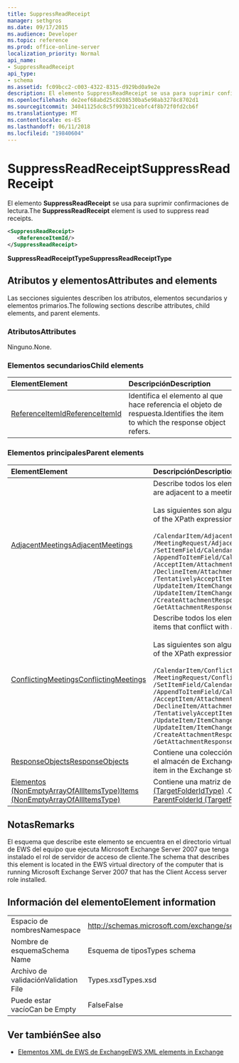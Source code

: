 ```yaml
---
title: SuppressReadReceipt
manager: sethgros
ms.date: 09/17/2015
ms.audience: Developer
ms.topic: reference
ms.prod: office-online-server
localization_priority: Normal
api_name:
- SuppressReadReceipt
api_type:
- schema
ms.assetid: fc09bcc2-c003-4322-8315-d929bd0a9e2e
description: El elemento SuppressReadReceipt se usa para suprimir confirmaciones de lectura.
ms.openlocfilehash: de2eef68abd25c8208530ba5e98ab3278c8702d1
ms.sourcegitcommit: 34041125dc8c5f993b21cebfc4f8b72f0fd2cb6f
ms.translationtype: MT
ms.contentlocale: es-ES
ms.lasthandoff: 06/11/2018
ms.locfileid: "19840604"
---
```

# <a name="suppressreadreceipt"></a><span data-ttu-id="82e3e-103">SuppressReadReceipt</span><span class="sxs-lookup"><span data-stu-id="82e3e-103">SuppressReadReceipt</span></span>

<span data-ttu-id="82e3e-104">El elemento **SuppressReadReceipt** se usa para suprimir confirmaciones de lectura.</span><span class="sxs-lookup"><span data-stu-id="82e3e-104">The **SuppressReadReceipt** element is used to suppress read receipts.</span></span> 
  
```xml
<SuppressReadReceipt>
   <ReferenceItemId/>
</SuppressReadReceipt>
```

 <span data-ttu-id="82e3e-105">**SuppressReadReceiptType**</span><span class="sxs-lookup"><span data-stu-id="82e3e-105">**SuppressReadReceiptType**</span></span>
## <a name="attributes-and-elements"></a><span data-ttu-id="82e3e-106">Atributos y elementos</span><span class="sxs-lookup"><span data-stu-id="82e3e-106">Attributes and elements</span></span>

<span data-ttu-id="82e3e-107">Las secciones siguientes describen los atributos, elementos secundarios y elementos primarios.</span><span class="sxs-lookup"><span data-stu-id="82e3e-107">The following sections describe attributes, child elements, and parent elements.</span></span>
  
### <a name="attributes"></a><span data-ttu-id="82e3e-108">Atributos</span><span class="sxs-lookup"><span data-stu-id="82e3e-108">Attributes</span></span>

<span data-ttu-id="82e3e-109">Ninguno.</span><span class="sxs-lookup"><span data-stu-id="82e3e-109">None.</span></span>
  
### <a name="child-elements"></a><span data-ttu-id="82e3e-110">Elementos secundarios</span><span class="sxs-lookup"><span data-stu-id="82e3e-110">Child elements</span></span>

|<span data-ttu-id="82e3e-111">**Element**</span><span class="sxs-lookup"><span data-stu-id="82e3e-111">**Element**</span></span>|<span data-ttu-id="82e3e-112">**Descripción**</span><span class="sxs-lookup"><span data-stu-id="82e3e-112">**Description**</span></span>|
|:-----|:-----|
|[<span data-ttu-id="82e3e-113">ReferenceItemId</span><span class="sxs-lookup"><span data-stu-id="82e3e-113">ReferenceItemId</span></span>](referenceitemid.md) <br/> |<span data-ttu-id="82e3e-114">Identifica el elemento al que hace referencia el objeto de respuesta.</span><span class="sxs-lookup"><span data-stu-id="82e3e-114">Identifies the item to which the response object refers.</span></span>  <br/> |
   
### <a name="parent-elements"></a><span data-ttu-id="82e3e-115">Elementos principales</span><span class="sxs-lookup"><span data-stu-id="82e3e-115">Parent elements</span></span>

|<span data-ttu-id="82e3e-116">**Element**</span><span class="sxs-lookup"><span data-stu-id="82e3e-116">**Element**</span></span>|<span data-ttu-id="82e3e-117">**Descripción**</span><span class="sxs-lookup"><span data-stu-id="82e3e-117">**Description**</span></span>|
|:-----|:-----|
|[<span data-ttu-id="82e3e-118">AdjacentMeetings</span><span class="sxs-lookup"><span data-stu-id="82e3e-118">AdjacentMeetings</span></span>](adjacentmeetings.md) <br/> | <span data-ttu-id="82e3e-119">Describe todos los elementos que están adyacentes a una hora de reunión.</span><span class="sxs-lookup"><span data-stu-id="82e3e-119">Describes all items that are adjacent to a meeting time.</span></span>  <br/><br/>  <span data-ttu-id="82e3e-120">Las siguientes son algunas de las expresiones de XPath para este elemento:</span><span class="sxs-lookup"><span data-stu-id="82e3e-120">The following are some of the XPath expressions to this element:</span></span><br/>  <br/>  `/CalendarItem/AdjacentMeetings` <br/>  `/MeetingRequest/AdjacentMeetings` <br/>  `/SetItemField/CalendarItem/AdjacentMeetings` <br/>  `/AppendToItemField/CalendarItem/AdjacentMeetings` <br/>  `/AcceptItem/Attachments/ItemAttachment/CalendarItem/AdjacentMeetings` <br/>  `/DeclineItem/Attachments/ItemAttachment/CalendarItem/AdjacentMeetings` <br/>  `/TentativelyAcceptItem/Attachments/ItemAttachment/CalendarItem/AdjacentMeetings` <br/>  `/UpdateItem/ItemChanges/ItemChange/Updates/SetItemField/CalendarItem/AdjacentMeetings` <br/>  `/UpdateItem/ItemChanges/ItemChange/Updates/AppendToItemField/CalendarItem/AdjacentMeetings` <br/>  `/CreateAttachmentResponseMessage/Attachments/ItemAttachment/CalendarItem/AdjacentMeetings` <br/>  `/GetAttachmentResponseMessage/Attachments/ItemAttachment/CalendarItem/AdjacentMeetings` <br/> |
|[<span data-ttu-id="82e3e-121">ConflictingMeetings</span><span class="sxs-lookup"><span data-stu-id="82e3e-121">ConflictingMeetings</span></span>](conflictingmeetings.md) <br/> | <span data-ttu-id="82e3e-122">Describe todos los elementos que entran en conflicto con un tiempo de la reunión.</span><span class="sxs-lookup"><span data-stu-id="82e3e-122">Describes all items that conflict with a meeting time.</span></span> <br/> <br/>  <span data-ttu-id="82e3e-123">Las siguientes son algunas de las expresiones de XPath para este elemento:</span><span class="sxs-lookup"><span data-stu-id="82e3e-123">The following are some of the XPath expressions to this element:</span></span> <br/> <br/>  `/CalendarItem/ConflictingMeetings` <br/>  `/MeetingRequest/ConflictingMeetings` <br/>  `/SetItemField/CalendarItem/ConflictingMeetings` <br/>  `/AppendToItemField/CalendarItem/ConflictingMeetings` <br/>  `/AcceptItem/Attachments/ItemAttachment/CalendarItem/ConflictingMeetings` <br/>  `/DeclineItem/Attachments/ItemAttachment/CalendarItem/ConflictingMeetings` <br/>  `/TentativelyAcceptItem/Attachments/ItemAttachment/CalendarItem/ConflictingMeetings` <br/>  `/UpdateItem/ItemChanges/ItemChange/Updates/SetItemField/CalendarItem/ConflictingMeetings` <br/>  `/UpdateItem/ItemChanges/ItemChange/Updates/AppendToItemField/CalendarItem/ConflictingMeetings` <br/>  `/CreateAttachmentResponseMessage/Attachments/ItemAttachment/CalendarItem/ConflictingMeetings` <br/>  `/GetAttachmentResponseMessage/Attachments/ItemAttachment/CalendarItem/ConflictingMeetings` <br/> |
|[<span data-ttu-id="82e3e-124">ResponseObjects</span><span class="sxs-lookup"><span data-stu-id="82e3e-124">ResponseObjects</span></span>](responseobjects.md) <br/> |<span data-ttu-id="82e3e-125">Contiene una colección de todos los objetos de respuesta que están asociados con un elemento en el almacén de Exchange.</span><span class="sxs-lookup"><span data-stu-id="82e3e-125">Contains a collection of all the response objects that are associated with an item in the Exchange store.</span></span>  <br/> |
|[<span data-ttu-id="82e3e-126">Elementos (NonEmptyArrayOfAllItemsType)</span><span class="sxs-lookup"><span data-stu-id="82e3e-126">Items (NonEmptyArrayOfAllItemsType)</span></span>](items-nonemptyarrayofallitemstype.md) <br/> |<span data-ttu-id="82e3e-127">Contiene una matriz de elementos que desea crear en la carpeta que se identifica con el elemento [ID (TargetFolderIdType)](parentfolderid-targetfolderidtype.md) .</span><span class="sxs-lookup"><span data-stu-id="82e3e-127">Contains an array of items to create in the folder that is identified by the [ParentFolderId (TargetFolderIdType)](parentfolderid-targetfolderidtype.md) element.</span></span>  <br/> |
   
## <a name="remarks"></a><span data-ttu-id="82e3e-128">Notas</span><span class="sxs-lookup"><span data-stu-id="82e3e-128">Remarks</span></span>

<span data-ttu-id="82e3e-129">El esquema que describe este elemento se encuentra en el directorio virtual de EWS del equipo que ejecuta Microsoft Exchange Server 2007 que tenga instalado el rol de servidor de acceso de cliente.</span><span class="sxs-lookup"><span data-stu-id="82e3e-129">The schema that describes this element is located in the EWS virtual directory of the computer that is running Microsoft Exchange Server 2007 that has the Client Access server role installed.</span></span>
  
## <a name="element-information"></a><span data-ttu-id="82e3e-130">Información del elemento</span><span class="sxs-lookup"><span data-stu-id="82e3e-130">Element information</span></span>

|||
|:-----|:-----|
|<span data-ttu-id="82e3e-131">Espacio de nombres</span><span class="sxs-lookup"><span data-stu-id="82e3e-131">Namespace</span></span>  <br/> |http://schemas.microsoft.com/exchange/services/2006/types  <br/> |
|<span data-ttu-id="82e3e-132">Nombre de esquema</span><span class="sxs-lookup"><span data-stu-id="82e3e-132">Schema Name</span></span>  <br/> |<span data-ttu-id="82e3e-133">Esquema de tipos</span><span class="sxs-lookup"><span data-stu-id="82e3e-133">Types schema</span></span>  <br/> |
|<span data-ttu-id="82e3e-134">Archivo de validación</span><span class="sxs-lookup"><span data-stu-id="82e3e-134">Validation File</span></span>  <br/> |<span data-ttu-id="82e3e-135">Types.xsd</span><span class="sxs-lookup"><span data-stu-id="82e3e-135">Types.xsd</span></span>  <br/> |
|<span data-ttu-id="82e3e-136">Puede estar vacío</span><span class="sxs-lookup"><span data-stu-id="82e3e-136">Can be Empty</span></span>  <br/> |<span data-ttu-id="82e3e-137">False</span><span class="sxs-lookup"><span data-stu-id="82e3e-137">False</span></span>  <br/> |
   
## <a name="see-also"></a><span data-ttu-id="82e3e-138">Ver también</span><span class="sxs-lookup"><span data-stu-id="82e3e-138">See also</span></span>

- [<span data-ttu-id="82e3e-139">Elementos XML de EWS de Exchange</span><span class="sxs-lookup"><span data-stu-id="82e3e-139">EWS XML elements in Exchange</span></span>](ews-xml-elements-in-exchange.md)

